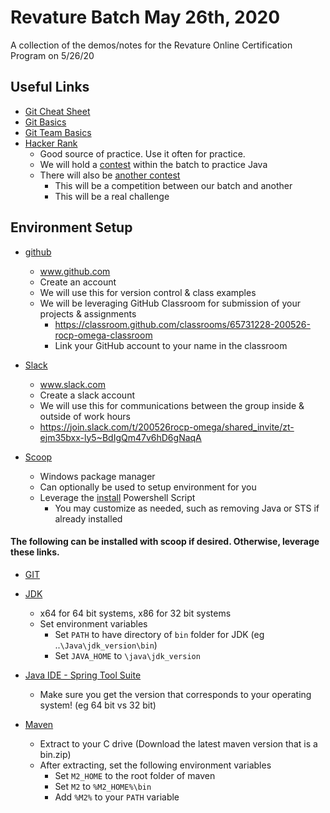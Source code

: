 # Revature Batch May 26th, 2020
A collection of the demos/notes for the Revature Online Certification Program on 5/26/20

## Useful Links
* [Git Cheat Sheet](https://www.git-tower.com/blog/git-cheat-sheet)
* [Git Basics](https://youtu.be/0fKg7e37bQE)
* [Git Team Basics](https://youtu.be/oFYyTZwMyAg)
* [Hacker Rank](https://www.hackerrank.com/)
  * Good source of practice. Use it often for practice.
  * We will hold a [contest](https://www.hackerrank.com/java-practice-rocp) within the batch to practice Java
  * There will also be [another contest](https://www.hackerrank.com/battle-of-the-batches)
    *  This will be a competition between our batch and another
    * This will be a real challenge

## Environment Setup
* [github](https://github.com)
  * www.github.com
  * Create an account
  * We will use this for version control & class examples
  * We will be leveraging GitHub Classroom for submission of your projects & assignments
    * https://classroom.github.com/classrooms/65731228-200526-rocp-omega-classroom
    * Link your GitHub account to your name in the classroom

* [Slack](https://slack.com)
  * www.slack.com
  * Create a slack account
  * We will use this for communications between the group inside & outside of work hours
  * https://join.slack.com/t/200526rocp-omega/shared_invite/zt-ejm35bxx-ly5~BdIgQm47v6hD6gNaqA

* [Scoop](https://scoop.sh/)
  * Windows package manager
  * Can optionally be used to setup environment for you
  * Leverage the [install](scripts/install.ps1) Powershell Script
    * You may customize as needed, such as removing Java or STS if already installed

#### The following can be installed with scoop if desired. Otherwise, leverage these links.
* [GIT](https://git-scm.com/downloads)

* [JDK](http://www.oracle.com/technetwork/java/javase/downloads/jdk8-downloads-2133151.html)
  * x64 for 64 bit systems, x86 for 32 bit systems
  * Set environment variables
    * Set `PATH` to have directory of `bin` folder for JDK (eg ..`\Java\jdk_version\bin`)
    * Set `JAVA_HOME` to `\java\jdk_version`

* [Java IDE - Spring Tool Suite](https://spring.io/tools)
  * Make sure you get the version that corresponds to your operating system! (eg 64 bit vs 32 bit)

* [Maven](https://maven.apache.org/download.cgi)
  * Extract to your C drive (Download the latest maven version that is a bin.zip)
  * After extracting, set the following environment variables
    * Set `M2_HOME` to the root folder of maven
    * Set `M2` to `%M2_HOME%\bin`
    * Add `%M2%` to your `PATH` variable
